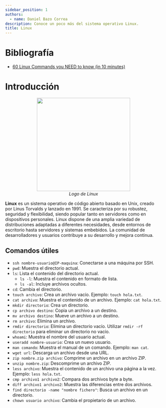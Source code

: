 ```yaml
---
sidebar_position: 1
authors:
  - name: Daniel Bazo Correa
description: Conoce un poco más del sistema operativo Linux.
title: Linux
---
```


# Bibliografía

+ [60 Linux Commands you NEED to know (in 10 minutes)](https://www.youtube.com/watch?v=gd7BXuUQ91w)
  
# Introducción

<p align="center">
  <img src="https://www.freepnglogos.com/uploads/linux-png/file-icons-flat-linux-svg-wikimedia-commons-6.png" height="300"/>
  <br />
  <em>Logo de Linux</em>
</p>

**Linux** es un sistema operativo de código abierto basado en Unix, creado por Linus Torvalds y lanzado en 1991. Se caracteriza por su robustez, seguridad y flexibilidad, siendo popular tanto en servidores como en dispositivos personales. Linux dispone de una amplia variedad de distribuciones adaptadas a diferentes necesidades, desde entornos de escritorio hasta servidores y sistemas embebidos. La comunidad de desarrolladores y usuarios contribuye a su desarrollo y mejora continua.

## Comandos útiles

- `ssh nombre-usuario@IP-maquina`: Conectarse a una máquina por SSH.
- `pwd`: Muestra el directorio actual.
- `ls`: Lista el contenido del directorio actual.
  - `ls -l`: Muestra el contenido en formato de lista.
  - `ls -al`: Incluye archivos ocultos.
- `cd`: Cambia el directorio.
- `touch archivo`: Crea un archivo vacío. Ejemplo: `touch hola.txt`.
- `cat archivo`: Muestra el contenido de un archivo. Ejemplo: `cat hola.txt`.
- `mkdir directorio`: Crea un directorio.
- `cp archivo destino`: Copia un archivo a un destino.
- `mv archivo destino`: Mueve un archivo a un destino.
- `rm archivo`: Elimina un archivo.
- `rmdir directorio`: Elimina un directorio vacío. Utilizar `rmdir -rf directorio` para eliminar un directorio no vacío.
- `whoami`: Muestra el nombre del usuario actual.
- `useradd nombre-usuario`: Crea un nuevo usuario.
- `man comando`: Muestra el manual de un comando. Ejemplo: `man cat`.
- `wget url`: Descarga un archivo desde una URL.
- `zip nombre.zip archivo`: Comprime un archivo en un archivo ZIP.
- `unzip nombre.zip`: Descomprime un archivo ZIP.
- `less archivo`: Muestra el contenido de un archivo una página a la vez. Ejemplo: `less hola.txt`.
- `cmp archivo1 archivo2`: Compara dos archivos byte a byte.
- `diff archivo1 archivo2`: Muestra las diferencias entre dos archivos.
- `find directorio -name "nombre fichero"`: Busca un archivo en un directorio.
- `chown usuario archivo`: Cambia el propietario de un archivo.